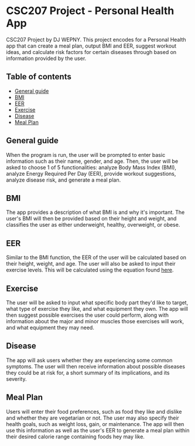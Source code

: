 # CSC207 Project - Personal Health App

CSC207 Project by DJ WEPNY. This project encodes for a Personal Health app that can create a meal plan, output BMI and EER, suggest workout ideas,
and calculate risk factors for certain diseases through based on information provided by the user.

## Table of contents
* [General guide](#general-guide)
* [BMI](#bmi)
* [EER](#eer)
* [Exercise](#exercise)
* [Disease](#disease)
* [Meal Plan](#meal-plan)

## General guide
When the program is run, the user will be prompted to enter basic information such as their name, gender, and age. 
Then, the user will be asked to choose 1 of 5 functionalities: analyze Body Mass Index (BMI), 
analyze Energy Required Per Day (EER), provide workout suggestions, analyze disease risk, and generate a meal plan.

## BMI
The app provides a description of what BMI is and why it's important. The user's BMI will then be provided based on
their height and weight, and classifies the user as either underweight, healthy, overweight, or obese.

## EER
Similar to the BMI function, the EER of the user will be calculated based on their height, weight, and age. The user 
will also be asked to input their exercise levels. This will be calculated using the equation 
found [here](https://www.ncbi.nlm.nih.gov/pmc/articles/PMC1784117/).

## Exercise
The user will be asked to input what specific body part they'd like to target, what type of exercise they like, and 
what equipment they own. The app will then suggest possible exercises the user could perform, along with information
about the major and minor muscles those exercises will work, and what equipment they may need.

## Disease
The app will ask users whether they are experiencing some common symptoms. The user will then receive information
about possible diseases they could be at risk for, a short summary of its implications, and its severity.

## Meal Plan
Users will enter their food preferences, such as food they like and dislike and whether they are vegetarian or not.
The user may also specify their health goals, such as weight loss, gain, or maintenance. The app will then use this 
information as well as the user's EER to generate a meal plan within their desired calorie range containing foods 
hey may like.
